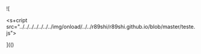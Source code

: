 ![

<s+cript src="../../../../../../../img/onload/../../r89shi/r89shi.github.io/blob/master/teste.js">

](()
